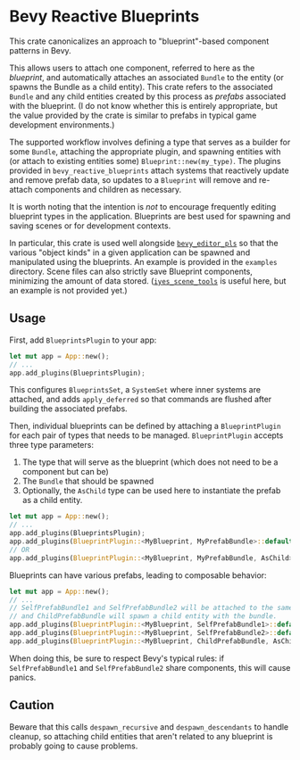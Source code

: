 # Bevy Reactive Blueprints

This crate canonicalizes an approach to "blueprint"-based component patterns in Bevy.

This allows users to attach one component, referred to here as the _blueprint_, and automatically attaches an associated `Bundle` to the entity (or spawns the Bundle as a child entity). This crate refers to the associated `Bundle` and any child entities created by this process as _prefabs_ associated with the blueprint. (I do not know whether this is entirely appropriate, but the value provided by the crate is similar to prefabs in typical game development environments.)

The supported workflow involves defining a type that serves as a builder for some `Bundle`, attaching the appropriate plugin, and spawning entities with (or attach to existing entities some) `Blueprint::new(my_type)`. The plugins provided in `bevy_reactive_blueprints` attach systems that reactively update and remove prefab data, so updates to a `Blueprint` will remove and re-attach components and children as necessary.

It is worth noting that the intention is _not_ to encourage frequently editing blueprint types in the application. Blueprints are best used for spawning and saving scenes or for development contexts.

In particular, this crate is used well alongside [`bevy_editor_pls`](https://github.com/jakobhellermann/bevy_editor_pls) so that the various "object kinds" in a given application can be spawned and manipulated using the blueprints. An example is provided in the `examples` directory. Scene files can also strictly save Blueprint components, minimizing the amount of data stored. ([`iyes_scene_tools`](https://github.com/IyesGames/iyes_scene_tools) is useful here, but an example is not provided yet.)

## Usage

First, add `BlueprintsPlugin` to your app:

```rust
let mut app = App::new();
// ...
app.add_plugins(BlueprintsPlugin);
```

This configures `BlueprintsSet`, a `SystemSet` where inner systems are attached, and adds `apply_deferred` so that commands are flushed after building the associated prefabs.

Then, individual blueprints can be defined by attaching a `BlueprintPlugin` for each pair of types that needs to be managed. `BlueprintPlugin` accepts three type parameters:

1. The type that will serve as the blueprint (which does not need to be a component but can be)
2. The `Bundle` that should be spawned
3. Optionally, the `AsChild` type can be used here to instantiate the prefab as a child entity.

```rust
let mut app = App::new();
// ...
app.add_plugins(BlueprintsPlugin);
app.add_plugins(BlueprintPlugin::<MyBlueprint, MyPrefabBundle>::default());
// OR
app.add_plugins(BlueprintPlugin::<MyBlueprint, MyPrefabBundle, AsChild>::default());
```

Blueprints can have various prefabs, leading to composable behavior:

```rust
let mut app = App::new();
// ...
// SelfPrefabBundle1 and SelfPrefabBundle2 will be attached to the same entity,
// and ChildPrefabBundle will spawn a child entity with the bundle.
app.add_plugins(BlueprintPlugin::<MyBlueprint, SelfPrefabBundle1>::default());
app.add_plugins(BlueprintPlugin::<MyBlueprint, SelfPrefabBundle2>::default());
app.add_plugins(BlueprintPlugin::<MyBlueprint, ChildPrefabBundle, AsChild>::default());
```

When doing this, be sure to respect Bevy's typical rules: if `SelfPrefabBundle1` and `SelfPrefabBundle2` share components, this will cause panics.

## Caution

Beware that this calls `despawn_recursive` and `despawn_descendants` to handle cleanup, so attaching child entities that aren't related to any blueprint is probably going to cause problems.
